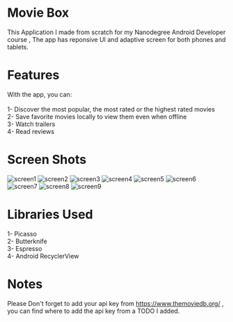 # Movie Box
This Application I made from scratch for my Nanodegree Android Developer course , The app has reponsive UI and adaptive screen for both phones and tablets.

# Features

With the app, you can: <br />
<br />
1- Discover the most popular, the most rated or the highest rated movies <br />
2- Save favorite movies locally to view them even when offline <br />
3- Watch trailers <br />
4- Read reviews 

# Screen Shots

![screen1](https://user-images.githubusercontent.com/20417885/46668313-51be6800-cbcc-11e8-8f3e-caeb1cce3cd3.PNG)
![screen2](https://user-images.githubusercontent.com/20417885/46668314-5256fe80-cbcc-11e8-969c-165229bb42b8.PNG)
![screen3](https://user-images.githubusercontent.com/20417885/46668315-5256fe80-cbcc-11e8-99ad-39486fcea3d9.PNG)
![screen4](https://user-images.githubusercontent.com/20417885/46668316-5256fe80-cbcc-11e8-8464-22375455a59a.PNG)
![screen5](https://user-images.githubusercontent.com/20417885/46668317-5256fe80-cbcc-11e8-8ba3-c884aa8d2f79.PNG)
![screen6](https://user-images.githubusercontent.com/20417885/46668318-52ef9500-cbcc-11e8-9baa-e19a5d54d234.PNG)
![screen7](https://user-images.githubusercontent.com/20417885/46668319-53882b80-cbcc-11e8-9205-41d5a1a46602.PNG)
![screen8](https://user-images.githubusercontent.com/20417885/46668320-53882b80-cbcc-11e8-867f-4448a478f772.PNG)
![screen9](https://user-images.githubusercontent.com/20417885/46668322-54b95880-cbcc-11e8-953c-7f90eff67b83.PNG)

# Libraries Used
1- Picasso <br />
2- Butterknife <br />
3- Espresso <br />
4- Android RecyclerView <br />

# Notes
Please Don't forget to add your api key from https://www.themoviedb.org/ , you can find where to add the api key from a TODO I added.
